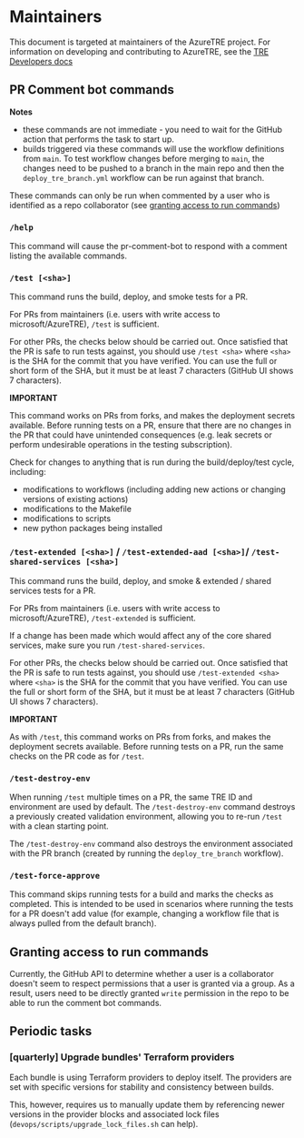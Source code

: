 # Maintainers

This document is targeted at maintainers of the AzureTRE project.
For information on developing and contributing to AzureTRE, see the [TRE Developers docs](https://microsoft.github.io/AzureTRE/tre-developers/)

## PR Comment bot commands

**Notes**
- these commands are not immediate - you need to wait for the GitHub action that performs the task to start up.
- builds triggered via these commands will use the workflow definitions from `main`. To test workflow changes before merging to `main`, the changes need to be pushed to a branch in the main repo and then the `deploy_tre_branch.yml` workflow can be run against that branch.

These commands can only be run when commented by a user who is identified as a repo collaborator (see [granting access to run commands](#granting-access-to-run-commands))

### `/help`

This command will cause the pr-comment-bot to respond with a comment listing the available commands.

### `/test [<sha>]`

This command runs the build, deploy, and smoke tests for a PR.

For PRs from maintainers (i.e. users with write access to microsoft/AzureTRE), `/test` is sufficient.

For other PRs, the checks below should be carried out. Once satisfied that the PR is safe to run tests against, you should use `/test <sha>` where `<sha>` is the SHA for the commit that you have verified.
You can use the full or short form of the SHA, but it must be at least 7 characters (GitHub UI shows 7 characters).

**IMPORTANT**

This command works on PRs from forks, and makes the deployment secrets available.
Before running tests on a PR, ensure that there are no changes in the PR that could have unintended consequences (e.g. leak secrets or perform undesirable operations in the testing subscription).

Check for changes to anything that is run during the build/deploy/test cycle, including:
- modifications to workflows (including adding new actions or changing versions of existing actions)
- modifications to the Makefile
- modifications to scripts
- new python packages being installed

### `/test-extended [<sha>]` / `/test-extended-aad [<sha>]`/ `/test-shared-services [<sha>]`

This command runs the build, deploy, and smoke & extended / shared services tests for a PR.

For PRs from maintainers (i.e. users with write access to microsoft/AzureTRE), `/test-extended` is sufficient.

If a change has been made which would affect any of the core shared services, make sure you run `/test-shared-services`.

For other PRs, the checks below should be carried out. Once satisfied that the PR is safe to run tests against, you should use `/test-extended <sha>` where `<sha>` is the SHA for the commit that you have verified.
You can use the full or short form of the SHA, but it must be at least 7 characters (GitHub UI shows 7 characters).

**IMPORTANT**

As with `/test`, this command works on PRs from forks, and makes the deployment secrets available.
Before running tests on a PR, run the same checks on the PR code as for `/test`.

### `/test-destroy-env`

When running `/test` multiple times on a PR, the same TRE ID and environment are used by default. The `/test-destroy-env` command destroys a previously created validation environment, allowing you to re-run `/test` with a clean starting point.

The `/test-destroy-env` command also destroys the environment associated with the PR branch (created by running the `deploy_tre_branch` workflow).

### `/test-force-approve`

This command skips running tests for a build and marks the checks as completed.
This is intended to be used in scenarios where running the tests for a PR doesn't add value (for example, changing a workflow file that is always pulled from the default branch).


## Granting access to run commands

Currently, the GitHub API to determine whether a user is a collaborator doesn't seem to respect permissions that a user is granted via a group. As a result, users need to be directly granted `write` permission in the repo to be able to run the comment bot commands.

## Periodic tasks

### [quarterly] Upgrade bundles' Terraform providers

Each bundle is using Terraform providers to deploy itself. The providers are set with specific versions for stability and consistency between builds.

This, however, requires us to manually update them by referencing newer versions in the provider blocks and associated lock files (`devops/scripts/upgrade_lock_files.sh` can help).

